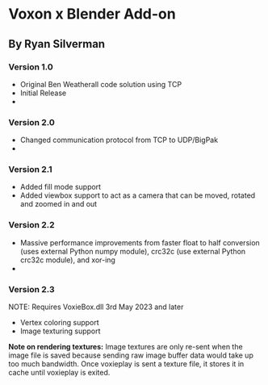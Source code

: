 # Voxon x Blender Add-on 
## By Ryan Silverman 


### Version 1.0   
 
  * Original Ben Weatherall code solution using TCP
* Initial Release  
* 
### Version 2.0   

* Changed communication protocol from TCP to UDP/BigPak  
* 
### Version 2.1   

* Added fill mode support
* Added viewbox support to act as a camera that can be moved, rotated and 
 zoomed in and out  
 
### Version 2.2   

* Massive performance improvements from faster float to half conversion (uses external Python numpy module),  crc32c (use external Python crc32c module), and xor-ing  
* 
### Version 2.3  

NOTE: Requires VoxieBox.dll 3rd May 2023 and later 
* Vertex coloring support
* Image texturing support
  
**Note on rendering textures:** Image textures are only re-sent when the image file is saved because sending raw image buffer data would take up too much bandwidth. Once voxieplay is sent a texture file, it stores it in cache until voxieplay is exited.